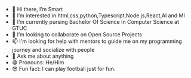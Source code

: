 - 👋 Hi there, I’m Smart
- 👀 I’m interested in html,css,python,Typescript,Node.js,React,Al and Ml
- 🌱 I’m currently pursing Bachelor Of Science In Computer Science at GTUC
- 💞️ I’m looking to collaborate on Open Source Projects
- 📫 I'm looking for help with mentors to guide me on my programming journey and socialize with people
- 📑 Ask me about anything
- 😁 Pronouns: He/Him
- 😎 Fun fact: I can play football just for fun.

<!---
Drsmart34/Drsmart34 is a ✨ special ✨ repository because its `README.md` (this file) appears on your GitHub profile.
You can click the Preview link to take a look at your changes.
--->

